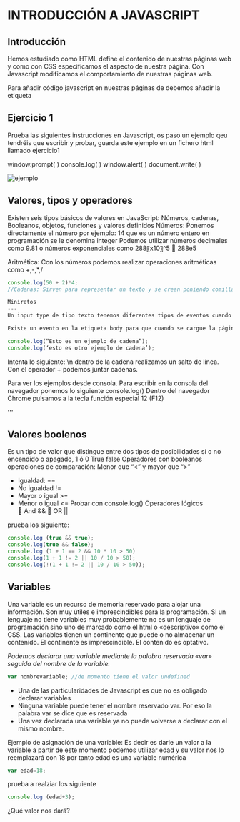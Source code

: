 # INTRODUCCIÓN A JAVASCRIPT

Introducción
---
Hemos estudiado como HTML define el contenido de nuestras páginas web y como con CSS especificamos el aspecto de nuestra página.
Con Javascript modificamos el comportamiento de nuestras páginas web.

Para añadir código javascript en nuestras páginas de debemos añadir la etiqueta <script> </script>


Ejercicio 1
---

Prueba las siguientes instrucciones en Javascript, os paso un ejemplo qeu tendréis que escribir y probar, guarda este ejemplo en un fichero html llamado
ejercicio1

window.prompt( )
console.log( )
window.alert( )
document.write( )

![ejemplo](https://francescricart.com/wp-content/uploads/2018/01/comandos-elementales-javascript.png "ejemplo1")

Valores, tipos y operadores
---
Existen seis tipos básicos de valores en JavaScript:
	Números, cadenas, Booleanos, objetos, funciones y valores definidos
Números: Ponemos directamente el número por ejemplo: 14 que es un número entero en programación se le denomina integer 
Podemos utilizar números decimales como 9.81 o números exponenciales como 288〖x10〗^5  288e5

Aritmética: Con los números podemos realizar operaciones aritméticas como +,-,*,/

```javascript
console.log(50 + 2)*4;
//Cadenas: Sirven para representar un texto y se crean poniendo comillas simples o dobles

Miniretos
---
Un input type de tipo texto tenemos diferentes tipos de eventos cuando sucede algo podemos lanzar funciones en javascript, si cambia el valor de un inputtext cómo podemos indicar con un aviso que porfavor no se modifique ese campo.

Existe un evento en la etiqueta body para que cuando se cargue la página en el navegador podamos llamar a funciones en javascript se llama onload="aquí ponemos la función" 

console.log(“Esto es un ejemplo de cadena”);
console.log(‘esto es otro ejemplo de cadena’);
```
Intenta lo siguiente:
\n dentro de la cadena realizamos un salto de línea.
Con el operador + podemos juntar cadenas.

Para ver los ejemplos desde consola.
Para escribir en la consola del navegador ponemos lo siguiente console.log()
Dentro del navegador Chrome pulsamos a la tecla función especial 12 (F12)


'''

Valores boolenos
---

Es un tipo de valor que distingue entre dos tipos de posibilidades sí o no encendido o apagado, 1 ó 0
True false
Operadores con booleanos 
operaciones de comparación:
Menor que “<” y  mayor que “>” 

*	Igualdad: ==
*	No igualdad !=
*	Mayor o igual >=
*	Menor o igual <=
 Probar con console.log()
Operadores lógicos	
	And && 
	OR ||

prueba los siguiente:
```javascript
console.log (true && true);
console.log(true && false);
console.log (1 + 1 == 2 && 10 * 10 > 50)
console.log(1 + 1 != 2 || 10 / 10 > 50);
console.log(!(1 + 1 != 2 || 10 / 10 > 50)); 
```


Variables
---

Una variable es un recurso de memoria reservado para alojar una información. Son muy útiles e imprescindibles para la programación. Si un lenguaje no tiene variables muy probablemente no es un lenguaje de programación sino uno de marcado como el html o «descriptivo» como el CSS.
Las variables tienen un continente que puede o no almacenar un contenido. El continente es imprescindible. El contenido es optativo.

*Podemos declarar una variable mediante la palabra reservada «var» seguida del nombre de la variable.*
```javascript
var nombrevariable; //de momento tiene el valor undefined
```

* Una de las particularidades de Javascript es que no es obligado declarar variables
* Ninguna variable puede tener el nombre reservado var. Por eso la palabra var se dice que es reservada
* Una vez declarada una variable ya no puede volverse a declarar con el mismo nombre. 

Ejemplo de asignación de una variable: Es decir es darle un valor a la variable
a partir de este momento podemos utilizar edad y su valor nos lo reemplazará con 18 por tanto edad es una variable numérica 
```javascript
var edad=18;
```

prueba a realziar los siguiente
```javascript
console.log (edad+3);  
```
¿Qué valor nos dará?

